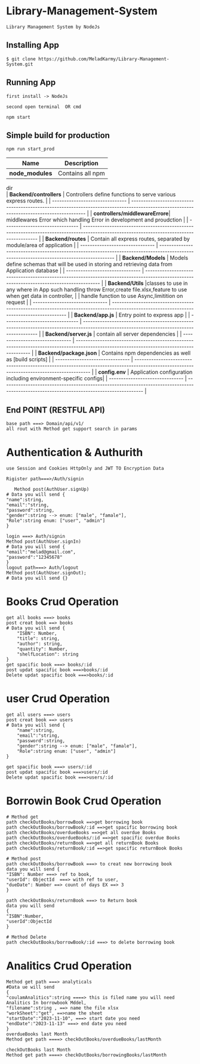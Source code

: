 # Library-Management-System

    Library Management System by NodeJs

## Installing App

    $ git clone https://github.com/MeladKarmy/Library-Management-System.git

## Running App

    first install -> NodeJs

    second open terminal  OR cmd

    npm start

## Simple build for production

    npm run start_prod

| Name             | Description      |
| ---------------- | ---------------- |
| **node_modules** | Contains all npm |

dir  
| **Backend/controllers**         | Controllers define functions to serve various express routes.                                                                             |
| ------------------------------- | ----------------------------------------------------------------------------------------------------------------------------------------- |
| **controllers/middlewareErrore**| middlewares Error which handling Error in development and proudction                                                                      |
| ------------------------------- | ----------------------------------------------------------------------------------------------------------------------------------------- |
| **Backend/routes**              | Contain all express routes, separated by module/area of application                                                                       |
| ------------------------------- | ----------------------------------------------------------------------------------------------------------------------------------------- |
| **Backend/Models**              | Models define schemas that will be used in storing and retrieving data from Application database                                          |
| ------------------------------- | ----------------------------------------------------------------------------------------------------------------------------------------- |
| **Backend/Utils**               |classes to use in any where in App such handling throw Error,create file.xlsx,feature to use when get data in controller,
|                                 |                                 handle function to use Async,limitition on request                                                        |
| ------------------------------- | ----------------------------------------------------------------------------------------------------------------------------------------- |
| **Backend/app.js**              | Entry point to express app                                                                                                                |
| ------------------------------- | ----------------------------------------------------------------------------------------------------------------------------------------- |
| **Backend/server.js**           | contain all server dependencies                                                                                                           |
| ------------------------------- | ----------------------------------------------------------------------------------------------------------------------------------------- |
| **Backend/package.json**        | Contains npm dependencies as well as [build scripts]                                                                                      |
| ------------------------------- | ----------------------------------------------------------------------------------------------------------------------------------------- |
| **config.env**                  | Application configuration including environment-specific configs|
| ------------------------------- | ----------------------------------------------------------------------------------------------------------------------------------------- |


## End POINT (RESTFUL API)

    base path ===> Domain/api/v1/
    all rout with Method get support search in params

# Authentication & Authurith

    use Session and Cookies HttpOnly and JWT TO Encryption Data

    Rigister path===>/Auth/signin

       Method post(AuthUser.signUp)
    # Data you will send {
    "name":string,
    "email":"string,
    "password":string,
    "gender":string --> enum: ["male", "famale"],
    "Role":string enum: ["user", "admin"]
    }

    login ===> Auth/signin
    Method post(AuthUser.signIn)
    # Data you will send {
    "email":"melad@gmail.com",
    "password":"12345678"
    }
    logout path===> Auth/logout
    Method post(AuthUser.signOut);
    # Data you will send {}

# Books Crud Operation

    get all books ===> books
    post creat book ==> books
    # Data you will send {
        "ISBN": Number,
        "title": string,
        "author": string,
        "quantity": Number,
        "shelfLocation": string
    }
    get spacific book ===> books/:id
    post updat spacific book ===>books/:id
    Delete updat spacific book ===>books/:id

# user Crud Operation

    get all users ===> users
    post creat book ==> users
    # Data you will send {
        "name":string,
        "email":"string,
        "password":string,
        "gender":string --> enum: ["male", "famale"],
        "Role":string enum: ["user", "admin"]
    }

    get spacific book ===> users/:id
    post updat spacific book ===>users/:id
    Delete updat spacific book ===>users/:id

# Borrowin Book Crud Operation

    # Method get
    path checkOutBooks/borrowBook ==>get borrowing book
    path checkOutBooks/borrowBook/:id ==>get spacific borrowing book
    path checkOutBooks/overdueBooks ==>get all overdue Books
    path checkOutBooks/overdueBooks/:id ==>get spacific overdue Books
    path checkOutBooks/returnBook ==>get all returnBook Books
    path checkOutBooks/returnBook/:id ==>get spacific returnBook Books

    # Method post
    path checkOutBooks/borrowBook ===> to creat new borrowing book
    data you will send {
    "ISBN": Number ===> ref to book,
    "userId": ObjectId  ===> with ref to user,
    "dueDate": Number ==> count of days EX ==> 3
    }

    path checkOutBooks/returnBook ===> to Return book
    data you will send
    {
    "ISBN":Number,
    "userId":ObjectId
    }

    # Method Delete
    path checkOutBooks/borrowBook/:id ===> to delete borrowing book

# Analitics Crud Operation

    Method get path ===> analyticals
    #Data ue will send
    {
    "coulamAnalitics":string ====> this is filed name you will need Analitics In borrowbook Mddel,
    "filename":string , ==> name the file xlsx
    "workSheet":"get", ==>name the sheet
    "startDate":"2023-11-10", ===> start date you need
    "endDate":"2023-11-13" ===> end date you need
    }
    overdueBooks last Month
    Method get path ====> checkOutBooks/overdueBooks/lastMonth

    checkOutBooks last Month
    Method get path ====> checkOutBooks/borrowingBooks/lastMonth
